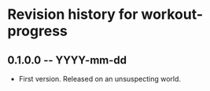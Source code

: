 # Revision history for workout-progress

## 0.1.0.0 -- YYYY-mm-dd

* First version. Released on an unsuspecting world.
